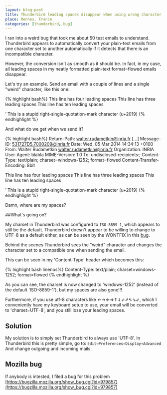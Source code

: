 ```yaml
---
layout: blog-post
title: Thunderbird leading spaces disappear when using wrong character set
place: Rennes, France
categories: [thunderbird, bug]
---
```


I ran into a weird bug that took me about 50 test emails to understand. Thunderbird appears to automatically convert your plain-text emails from one character set to another automatically if it detects that there is an incompatible character.

However, the conversion isn't as smooth as it should be. In fact, in my case, all leading spaces in my neatly formatted plain-text format=flowed emails disappear.

<!--more-->

Let's try an example. Send an email with a couple of lines and a single "weird" character, like this one:

{% highlight bash%}
    This line has four leading spaces
   This line has three leading spaces
          This line has ten leading spaces

’ This is a stupid right-single-quotation-mark character (u+2019)
{% endhighlight %}

And what do we get when we send it?

{% highlight bash%}
Return-Path: walter.rudametkin@inria.fr
[...]
Message-ID: <531727D5.7000209@inria.fr>
Date: Wed, 05 Mar 2014 14:34:13 +0100
From: Walter Rudametkin <walter.rudametkin@inria.fr>
Organization: INRIA
User-Agent: blabla
MIME-Version: 1.0
To: undisclosed-recipients:;
Content-Type: text/plain; charset=windows-1252; format=flowed
Content-Transfer-Encoding: 8bit

This line has four leading spaces
This line has three leading spaces
This line has ten leading spaces

’ This is a stupid right-single-quotation-mark character (u+2019)
{% endhighlight %}

Damn, where are my spaces?

##What's going on?

My charset in Thunderbird was configured to `ISO-8859-1`, which appears to still be the default. Thunderbird doesn't appear to be willing to change to UTF-8 as a default either, as can be seen by the WONTFIX in this [bug](https://bugzilla.mozilla.org/show_bug.cgi?id=224391).

Behind the scenes Thunderbird sees the "weird" character and changes the character set to a compatible one when sending the email. 

This can be seen in my 'Content-Type' header which becomes this:

{% highlight bash linenos%}
Content-Type: text/plain; charset=windows-1252; format=flowed
{% endhighlight %}

As you can see, the charset is now changed to 'windows-1252' (instead of the default 'ISO-8859-1'), but my spaces are also gone!!!

Furthermore, if you use utf-8 characters like ←→⇐⇒⇑⇓⇙⇗⇖⇘⇙, which I conveniently have my keyboard setup to use, your email will be converted to 'charset=UTF-8', and you still lose your leading spaces.

## Solution

My solution is to simply set Thunderbird to always use 'UTF-8'. In Thunderbird this is pretty simple, go to:
`Edit→Preferences→Display→Advanced` And change outgoing and incoming mails.

## Mozilla bug

If anybody is intested, I filed a bug for this problem [https://bugzilla.mozilla.org/show_bug.cgi?id=979857](https://bugzilla.mozilla.org/show_bug.cgi?id=979857)

